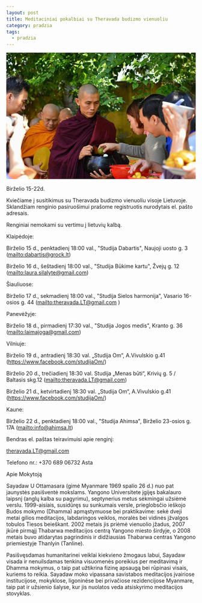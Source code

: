 ```yaml
---
layout: post
title: Meditaciniai pokalbiai su Theravada budizmo vienuoliu
category: pradzia
tags:
  - pradzia
---
```

![null](/images/uploads/33029690_1724287201017902_6733029095304593408_n.jpg)

Birželio 15-22d.

Kviečiame į susitikimus su Theravada budizmo vienuoliu visoje Lietuvoje. Sklandžiam renginio pasiruošimui prašome registruotis nurodytais el. pašto adresais.

Renginiai nemokami su vertimu į lietuvių kalbą.

<!--break-->

Klaipėdoje:

Birželio 15 d., penktadienį 18:00 val., "Studija Dabartis", Naujoji uosto g. 3 (<mailto:dabartis@grock.lt>)

Birželio 16 d., šeštadienį 18:00 val., "Studija Būkime kartu", Žvejų g. 12 (<mailto:laura.silalyte@gmail.com>)

Šiauliuose:

Birželio 17 d., sekmadienį 18:00 val., "Studija Sielos harmonija", Vasario 16-osios g. 44 (<mailto:theravada.LT@gmail.com> )

Panevėžyje:

Birželio 18 d., pirmadienį 17:30 val., "Studija Jogos medis", Kranto g. 36 (<mailto:laimajoga@gmail.com>)

Vilniuje:

Birželio 19 d., antradienį 18:30 val. „Studija Om“, A.Vivulskio g.41 (<https://www.facebook.com/studijaOm/>)

Birželio 20 d., trečiadienį 18:30 val. Studija „Menas būti“, Krivių g. 5 / Baltasis skg.12 (<mailto:theravada.LT@gmail.com>)

Birželio 21 d., ketvirtadienį 18:30 val. „Studija Om“, A.Vivulskio g.41 (<https://www.facebook.com/studijaOm/>)

Kaune:

Birželio 22 d., penktadienį 18:00 val., "Studija Ahimsa", Birželio 23-osios g. 17A (<mailto:info@ahimsa.lt>)

Bendras el. paštas teiravimuisi apie renginį: 

[theravada.LT@gmail.com ](mailto:theravada.LT@gmail.com)

Telefono nr.: +370 689 06732 Asta

Apie Mokytoją

Sayadaw U Ottamasara (gimė Myanmare 1969 spalio 26 d.) nuo pat jaunystės pasišventė mokslams. Yangono Universitete įgijęs bakalauro laipsnį (anglų kalba su pagyrimu), septynerius metus sėkmingai užsiėmė verslu. 1999-aisiais, susidūręs su sunkumais versle, prieglobsčio ieškojo Budos mokymo (Dhamma) apmąstymuose bei praktikavime: sekė dveji metai gilios meditacijos, labdaringos veiklos, moralės bei vidinės įžvalgos tobulos Tiesos beieškant. 2002 metais jis priėmė vienuolio įžadus, 2007 įkūrė pirmąjį Thabarwa meditacijos centrą Yangono miesto širdyje, o 2008 metais buvo atidarytas pagrindinis ir didžiausias Thabarwa centras Yangono priemiestyje Thanlyin (Tanline).

Pasišvęsdamas humanitarinei veiklai kiekvieno žmogaus labui, Sayadaw visada ir nenuilsdamas tenkina visuomenės poreikius per meditavimą ir Dhamma mokymus, o taip pat užtikrina fizinę apsaugą bei rūpinasi visais, kuriems to reikia. Sayadaw moko vipassana savistabos meditacijos įvairiose institucijose, mokyklose, ligoninėse bei privačiose rezidencijose Myanmare, taip pat ir užsienio šalyse, kur jis nuolatos veda atsiskyrimo meditacijos stovyklas.
